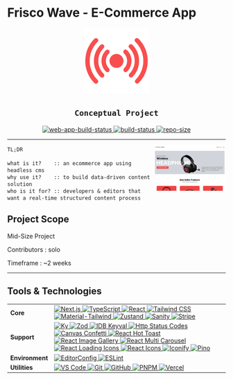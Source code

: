 # Frisco Wave - E-Commerce App

<div align="center">
	<img alt="logo" width="150" src="./public/favicon.png" />
	<h2><code>Conceptual Project</code></h2>
</div>

<div align="center">
<a
target="_blank"
title="Open web app 🔗"
href="https://frisko-wave-app.vercel.app/"
><img
	alt="web-app-build-status"
	src="https://img.shields.io/website-live-issue-sucess-important/https/frisko-wave-app.vercel.app/"
	/>
</a>
<a
target="_blank"
title="Open deploy status 🔗"
href="https://vercel.com/new/clone?repository-url=https%3A%2F%2Fgithub.com%2Fawwmicky%2Ffrisko-wave"
><img
	alt="build-status"
	src="https://vercelbadge.vercel.app/api/awwmicky/frisko-wave"
	/>
</a>
<a
target="_blank"
href="https://api.github.com/repos/awwmicky/frisko-wave"
><img
	alt="repo-size"
	src="https://img.shields.io/github/repo-size/awwmicky/frisko-wave"
	/>
</a>
</div>

<div>
<hr />

<div align="center">
	<img
	align="right"
	width="33%"
	alt="thumbnail"
	src="./public/thumbnail.png"
	/>
</div>

```
TL;DR

what is it?    :: an ecommerce app using headless cms
why use it?    :: to build data-driven content solution
who is it for? :: developers & editors that want a real-time structured content process
```

## Project Scope

Mid-Size Project

Contributors : solo

Timeframe : ~2 weeks

</div>

<hr />

## Tools & Technologies

<table>
<tr>
<td><b>Core</b></td>
<!-- Next.js, TypeScript, React, Material-Tailwind, Zustand -->
<td>
<a target="_blank" href="https://nextjs.org/">
<img alt="Next.js" src="https://img.shields.io/badge/Next.js-000?logoColor=FFF&style=for-the-badge&logo=next.js" />
</a>
<a target="_blank" href="https://typescriptlang.org/">
<img alt="TypeScript" src="https://img.shields.io/badge/TypeScript-3178C6?logoColor=FFF&style=for-the-badge&logo=typescript" />
</a>
<a target="_blank" href="https://reactjs.org/">
<img alt="React" src="https://img.shields.io/badge/React-00D8FF?logoColor=20232A&style=for-the-badge&logo=react" />
</a>
<a target="_blank" href="https://tailwindcss.com/">
<img alt="Tailwind CSS" src="https://img.shields.io/badge/Tailwind_CSS-06B6D4?logoColor=FFF&style=for-the-badge&logo=tailwindcss" />
</a>

<a target="_blank" href="https://material-tailwind.com/">
<img alt="Material-Tailwind" src="https://img.shields.io/badge/Material--Tailwind-1E88E5?logoColor=FFF&style=for-the-badge&logo=addthis" />
</a>
<a target="_blank" href="https://zustand-demo.pmnd.rs/">
<img alt="Zustand" src="https://img.shields.io/badge/Zustand-716257?logoColor=FFF&style=for-the-badge&logo=addthis" />
</a>
<a target="_blank" href="https://sanity.io/">
<img alt="Sanity" src="https://img.shields.io/badge/Sanity-F03E2F?logoColor=FFF&style=for-the-badge&logo=addthis" />
</a>
<a target="_blank" href="https://stripe.com/">
<img alt="Stripe" src="https://img.shields.io/badge/Stripe-008CDD?logoColor=FFF&style=for-the-badge&logo=stripe" />
</a>
</td>
</tr>

<tr>
<td><b>Support</b></td>
<!--
Ky, Zod, IDB Keyval, Http Status Codes,
Canvas Confetti, React Hot Toast, React Image Gallery, React Multi Carousel,
React Loading Icons, React Icons, Iconify, Pino
-->
<td>
<a target="_blank" href="https://npmjs.com/package/ky">
<img alt="Ky" src="https://img.shields.io/badge/Ky-F1423D?logoColor=FFF&logo=addthis" />
</a>
<a target="_blank" href="https://zod.dev/">
<img alt="Zod" src="https://img.shields.io/badge/Zod-3068B7?logoColor=FFF&logo=addthis" />
</a>
<a target="_blank" href="https://npmjs.com/package/idb-keyval">
<img alt="IDB Keyval" src="https://img.shields.io/badge/IDB_Keyval-230000?logoColor=CB3837&logo=npm" />
</a>
<a target="_blank" href="https://npmjs.com/package/http-status-codes">
<img alt="Http Status Codes" src="https://img.shields.io/badge/Http_Status_Codes-230000?logoColor=CB3837&logo=npm" />
</a>

<a target="_blank" href="https://kirilv.com/canvas-confetti/">
<img alt="Canvas Confetti" src="https://img.shields.io/badge/Canvas_Confetti-F8C338?logoColor=000&logo=addthis" />
</a>
<a target="_blank" href="https://react-hot-toast.com/">
<img alt="React Hot Toast" src="https://img.shields.io/badge/React_Hot_Toast-E15549?logoColor=FFF&logo=addthis" />
</a>
<a target="_blank" href="https://npmjs.com/package/react-image-gallery">
<img alt="React Image Gallery" src="https://img.shields.io/badge/React_Image_Gallery-230000?logoColor=CB3837&logo=npm" />
</a>
<a target="_blank" href="https://npmjs.com/package/react-multi-carousel">
<img alt="React Multi Carousel" src="https://img.shields.io/badge/React_Multi_Carousel-230000?logoColor=CB3837&logo=npm" />
</a>

<a target="_blank" href="https://npmjs.com/package/react-loading-icons">
<img alt="React Loading Icons" src="https://img.shields.io/badge/React_Loading_Icons-230000?logoColor=CB3837&logo=npm" />
</a>
<a target="_blank" href="https://react-icons.github.io/react-icons/">
<img alt="React Icons" src="https://img.shields.io/badge/React_Icons-E91E63?logoColor=FFF&logo=addthis" />
</a>
<a target="_blank" href="https://iconify.design/">
<img alt="Iconify" src="https://img.shields.io/badge/Iconify-1769AA?logoColor=FFF&logo=iconify" />
</a>
<a target="_blank" href="https://getpino.io/#/">
<img alt="Pino" src="https://img.shields.io/badge/Pino-859947?logoColor=FFF&logo=addthis" />
</a>
</td>
</tr>

<tr>
<td><b>Environment</b></td>
<!-- EditorConfig, ESLint -->
<td>
<a target="_blank" href="https://editorconfig.org/">
<img alt="EditorConfig" src="https://img.shields.io/badge/EditorConfig-E0EFEF?logoColor=000&logo=editorconfig" />
</a>
<a target="_blank" href="https://eslint.org/">
<img alt="ESLint" src="https://img.shields.io/badge/ESLint-3A33D1?logoColor=FFF&logo=eslint" />
</a>
</td>
</tr>

<tr>
<td><b>Utilities</b></td>
<!-- VS Code, Git, GitHub, PNPM, Vercel -->
<td>
<a target="_blank" href="https://code.visualstudio.com/">
<img alt="VS Code" src="https://img.shields.io/badge/VS_Code-0078D4?logoColor=FFF&logo=visual-studio-code" />
</a>
<a target="_blank" href="https://git-scm.com/">
<img alt="Git" src="https://img.shields.io/badge/Git-F05033?logoColor=FFF&logo=git" />
</a>
<a target="_blank" href="https://github.com/">
<img alt="GitHub" src="https://img.shields.io/badge/GitHub-181717?logoColor=FFF&logo=github" />
</a>
<a target="_blank" href="https://pnpm.io/">
<img alt="PNPM" src="https://img.shields.io/badge/PNPM-F69220?logoColor=FFF&logo=pnpm" />
</a>
<a target="_blank" href="https://vercel.com/">
<img alt="Vercel" src="https://img.shields.io/badge/Vercel-000?logoColor=FFF&logo=vercel" />
</a>
</td>
</tr>
</table>

<!--
MD RESOURCE
- https://shields.io
- https://simpleicons.org/
- default badge :: 230000 | ?logoColor=FFF/000/CB3837 | &logo=npm/addthis
-->

